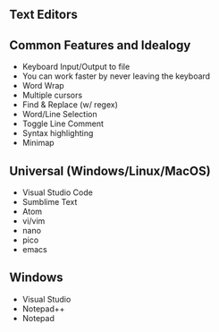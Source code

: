 Text Editors
---



Common Features and Idealogy
---
- Keyboard Input/Output to file
- You can work faster by never leaving the keyboard
- Word Wrap
- Multiple cursors
- Find & Replace (w/ regex)
- Word/Line Selection
- Toggle Line Comment
- Syntax highlighting
- Minimap

Universal (Windows/Linux/MacOS)
---
- Visual Studio Code
- Sumblime Text
- Atom
- vi/vim
- nano
- pico
- emacs

Windows
---
- Visual Studio
- Notepad++
- Notepad